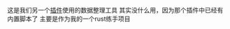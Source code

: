 这是我们另一个[插件](https://github.com/StarChaser-Inc/eve-jita-price)使用的数据整理工具
其实没什么用，因为那个插件中已经有内置脚本了
主要是作为我的一个rust练手项目
